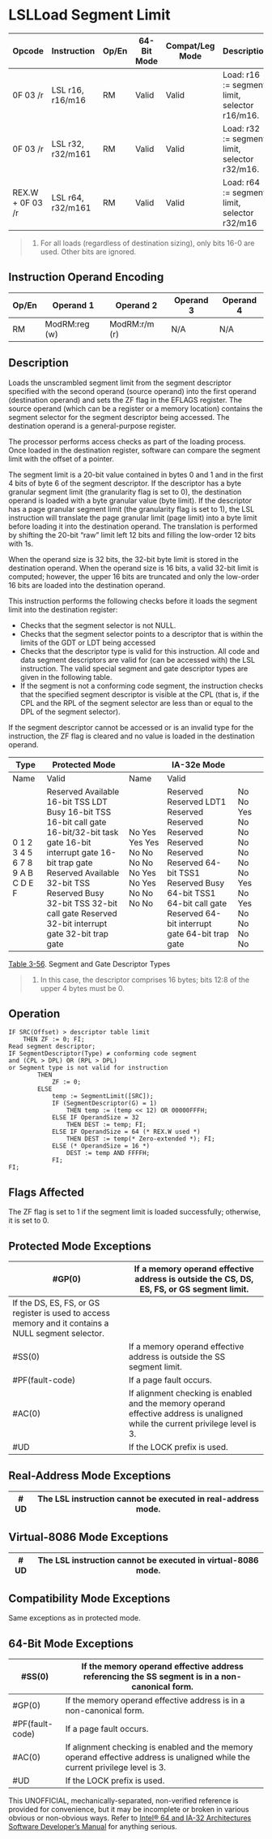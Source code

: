 # LSL**Load Segment Limit**

| Opcode           | Instruction       | Op/En | 64-Bit Mode | Compat/Leg Mode | Description                                   |
| ---------------- | ----------------- | ----- | ----------- | --------------- | --------------------------------------------- |
| 0F 03 /r         | LSL r16, r16/m16  | RM    | Valid       | Valid           | Load: r16 := segment limit, selector r16/m16. |
| 0F 03 /r         | LSL r32, r32/m161 | RM    | Valid       | Valid           | Load: r32 := segment limit, selector r32/m16. |
| REX.W + 0F 03 /r | LSL r64, r32/m161 | RM    | Valid       | Valid           | Load: r64 := segment limit, selector r32/m16  |

> 1. For all loads (regardless of destination sizing), only bits 16-0 are used. Other bits are ignored.

## Instruction Operand Encoding

| Op/En | Operand 1     | Operand 2     | Operand 3 | Operand 4 |
| ----- | ------------- | ------------- | --------- | --------- |
| RM    | ModRM:reg (w) | ModRM:r/m (r) | N/A       | N/A       |

## Description

Loads the unscrambled segment limit from the segment descriptor specified with the second operand (source operand) into the first operand (destination operand) and sets the ZF flag in the EFLAGS register. The source operand (which can be a register or a memory location) contains the segment selector for the segment descriptor being accessed. The destination operand is a general-purpose register.

The processor performs access checks as part of the loading process. Once loaded in the destination register, software can compare the segment limit with the offset of a pointer.

The segment limit is a 20-bit value contained in bytes 0 and 1 and in the first 4 bits of byte 6 of the segment descriptor. If the descriptor has a byte granular segment limit (the granularity flag is set to 0), the destination operand is loaded with a byte granular value (byte limit). If the descriptor has a page granular segment limit (the granularity flag is set to 1), the LSL instruction will translate the page granular limit (page limit) into a byte limit before loading it into the destination operand. The translation is performed by shifting the 20-bit “raw” limit left 12 bits and filling the low-order 12 bits with 1s.

When the operand size is 32 bits, the 32-bit byte limit is stored in the destination operand. When the operand size is 16 bits, a valid 32-bit limit is computed; however, the upper 16 bits are truncated and only the low-order 16 bits are loaded into the destination operand.

This instruction performs the following checks before it loads the segment limit into the destination register:

- Checks that the segment selector is not NULL.
- Checks that the segment selector points to a descriptor that is within the limits of the GDT or LDT being accessed
- Checks that the descriptor type is valid for this instruction. All code and data segment descriptors are valid for (can be accessed with) the LSL instruction. The valid special segment and gate descriptor types are given in the following table.
- If the segment is not a conforming code segment, the instruction checks that the specified segment descriptor is visible at the CPL (that is, if the CPL and the RPL of the segment selector are less than or equal to the DPL of the segment selector).

If the segment descriptor cannot be accessed or is an invalid type for the instruction, the ZF flag is cleared and no value is loaded in the destination operand.

| Type                            | Protected Mode                                                                                                                                                                                                                                            |                                                      | IA-32e Mode                                                                                                                                                                         |                                                    |
| ------------------------------- | --------------------------------------------------------------------------------------------------------------------------------------------------------------------------------------------------------------------------------------------------------- | ---------------------------------------------------- | ----------------------------------------------------------------------------------------------------------------------------------------------------------------------------------- | -------------------------------------------------- |
| Name                            | Valid                                                                                                                                                                                                                                                     | Name                                                 | Valid                                                                                                                                                                               |
| 0 1 2 3 4 5 6 7 8 9 A B C D E F | Reserved Available 16-bit TSS LDT Busy 16-bit TSS 16-bit call gate 16-bit/32-bit task gate 16-bit interrupt gate 16-bit trap gate Reserved Available 32-bit TSS Reserved Busy 32-bit TSS 32-bit call gate Reserved 32-bit interrupt gate 32-bit trap gate | No Yes Yes Yes No No No No No Yes No Yes No No No No | Reserved Reserved LDT1 Reserved Reserved Reserved Reserved Reserved Reserved 64-bit TSS1 Reserved Busy 64-bit TSS1 64-bit call gate Reserved 64-bit interrupt gate 64-bit trap gate | No No Yes No No No No No No Yes No Yes No No No No |

[Table 3-56](/x86/lsl#tbl-3-56). Segment and Gate Descriptor Types

> 1. In this case, the descriptor comprises 16 bytes; bits 12:8 of the upper 4 bytes must be 0.

## Operation

```
IF SRC(Offset) > descriptor table limit
    THEN ZF := 0; FI;
Read segment descriptor;
IF SegmentDescriptor(Type) ≠ conforming code segment
and (CPL > DPL) OR (RPL > DPL)
or Segment type is not valid for instruction
        THEN
            ZF := 0;
        ELSE
            temp := SegmentLimit([SRC]);
            IF (SegmentDescriptor(G) = 1)
                THEN temp := (temp << 12) OR 00000FFFH;
            ELSE IF OperandSize = 32
                THEN DEST := temp; FI;
            ELSE IF OperandSize = 64 (* REX.W used *)
                THEN DEST := temp(* Zero-extended *); FI;
            ELSE (* OperandSize = 16 *)
                DEST := temp AND FFFFH;
            FI;
FI;

```

## Flags Affected

The ZF flag is set to 1 if the segment limit is loaded successfully; otherwise, it is set to 0.

## Protected Mode Exceptions

| \#​​​​GP(0)                                                                                         | If a memory operand effective address is outside the CS, DS, ES, FS, or GS segment limit.                                      |
| --------------------------------------------------------------------------------------------------- | ------------------------------------------------------------------------------------------------------------------------------ |
| If the DS, ES, FS, or GS register is used to access memory and it contains a NULL segment selector. |
| \#​​​​​SS(0)                                                                                        | If a memory operand effective address is outside the SS segment limit.                                                         |
| \#​PF(fault-code)                                                                                   | If a page fault occurs.                                                                                                        |
| \#​AC(0)                                                                                            | If alignment checking is enabled and the memory operand effective address is unaligned while the current privilege level is 3. |
| #​​​UD                                                                                              | If the LOCK prefix is used.                                                                                                    |

## Real-Address Mode Exceptions

| #​​​UD | The LSL instruction cannot be executed in real-address mode. |
| ------ | ------------------------------------------------------------ |

## Virtual-8086 Mode Exceptions

| #​​​UD | The LSL instruction cannot be executed in virtual-8086 mode. |
| ------ | ------------------------------------------------------------ |

## Compatibility Mode Exceptions

Same exceptions as in protected mode.

## 64-Bit Mode Exceptions

| \#​​​​​SS(0)      | If the memory operand effective address referencing the SS segment is in a non-canonical form.                                 |
| ----------------- | ------------------------------------------------------------------------------------------------------------------------------ |
| \#​​​​GP(0)       | If the memory operand effective address is in a non-canonical form.                                                            |
| \#​PF(fault-code) | If a page fault occurs.                                                                                                        |
| \#​AC(0)          | If alignment checking is enabled and the memory operand effective address is unaligned while the current privilege level is 3. |
| #​​​UD            | If the LOCK prefix is used.                                                                                                    |

This UNOFFICIAL, mechanically-separated, non-verified reference is provided for convenience, but it may be
incomplete or broken in various obvious or non-obvious
ways. Refer to [Intel® 64 and IA-32 Architectures Software Developer’s Manual](https://software.intel.com/en-us/download/intel-64-and-ia-32-architectures-sdm-combined-volumes-1-2a-2b-2c-2d-3a-3b-3c-3d-and-4) for anything serious.
